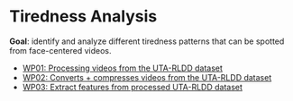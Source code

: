 # Tiredness Analysis

**Goal**: identify and analyze different tiredness
 patterns that can be spotted from face-centered videos.


- [WP01: Processing videos from the UTA-RLDD dataset](work_products/WP01/)
- [WP02: Converts + compresses videos from the UTA-RLDD dataset](work_products/WP02/)
- [WP03: Extract features from processed UTA-RLDD dataset](work_products/WP03/)


